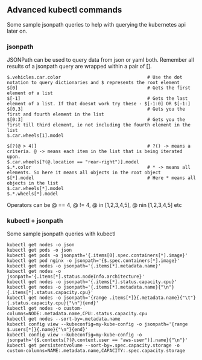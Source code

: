 ## Advanced kubectl commands

Some sample jsonpath queries to help with querying the kubernetes api later on.

### jsonpath

JSONPath can be used to query data from json or yaml both.
Remember all results of a jsonpath query are wrapped within a pair of [].
```
$.vehicles.car.color                                # Use the dot notation to query dictionaries and $ represents the root element
$[0]                                                # Gets the first element of a list
$[-1]                                               # Gets the last element of a list. If that doesnt work try these - $[-1:0] OR $[-1:]
$[0,3]                                              # Gets you the first and fourth element in the list
$[0:3]                                              # Gets you the first till third element, ie not including the fourth element in the list
$.car.wheels[1].model

$[?(@ > 4)]                                         # ?() -> means a criteria. @ -> means each item in the list that is being iterated upon.
$.car.wheels[?(@.location == "rear-right")].model
$.*.color                                           # * -> means all elements. So here it means all objects in the root object
$[*].model                                          # Here * means all objects in the list
$.car.wheels[*].model
$.*.wheels[*].model
```
Operators can be @ == 4, @ != 4, @ in [1,2,3,4,5], @ nin [1,2,3,4,5] etc



### kubectl + jsonpath

Some sample jsonpath queries with kubectl
```
kubectl get nodes -o json
kubectl get pods -o json
kubectl get pods -o jsonpath='{.items[0].spec.containers[*].image}'
kubectl get pod nginx -o jsonpath='{$.spec.containers[*].image}'
kubectl get nodes -o jsonpath='{.items[*].metadata.name}'
kubectl get nodes -o jsonpath='{.items[*].status.nodeInfo.architecture}'
kubectl get nodes -o jsonpath='{.items[*].status.capacity.cpu}'
kubectl get nodes -o jsonpath='{.items[*].metadata.name}{"\n"}{.items[*].status.capacity.cpu}'
kubectl get nodes -o jsonpath='{range .items[*]}{.metadata.name}{"\t"}{.status.capacity.cpu}{"\n"}{end}'
kubectl get nodes -o custom-columns=NODE:.metadata.name,CPU:.status.capacity.cpu
kubectl get nodes --sort-by=.metadata.name
kubectl config view --kubeconfig=my-kube-config -o jsonpath='{range $.users[*]}{.name}{"\n"}{end}'
kubectl config view --kubeconfig=my-kube-config -o jsonpath='{$.contexts[?(@.context.user == "aws-user")].name}{"\n"}'
kubectl get persistentvolume --sort-by=.spec.capacity.storage -o custom-columns=NAME:.metadata.name,CAPACITY:.spec.capacity.storage
```
